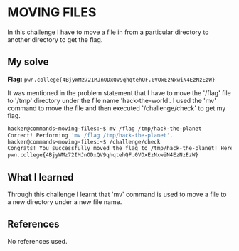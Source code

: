 # MOVING FILES
In this challenge I have to move a file in from a particular directory to another directory to get the flag.

## My solve
**Flag:** `pwn.college{4BjyWMz72IMJnODxQV9qhqtehQF.0VOxEzNxwiN4EzNzEzW}`

It was mentioned in the problem statement that I have to move the '/flag' file to '/tmp' directory under the file name 'hack-the-world'. I used the 'mv' command to move the file and then executed '/challenge/check' to get my flag.
```bash
hacker@commands~moving-files:~$ mv /flag /tmp/hack-the-planet
Correct! Performing 'mv /flag /tmp/hack-the-planet'.
hacker@commands~moving-files:~$ /challenge/check
Congrats! You successfully moved the flag to /tmp/hack-the-planet! Here it is:
pwn.college{4BjyWMz72IMJnODxQV9qhqtehQF.0VOxEzNxwiN4EzNzEzW}
```

## What I learned
Through this challenge I learnt that 'mv' command is used to move a file to a new directory under a new file name.

## References 
No references used.

